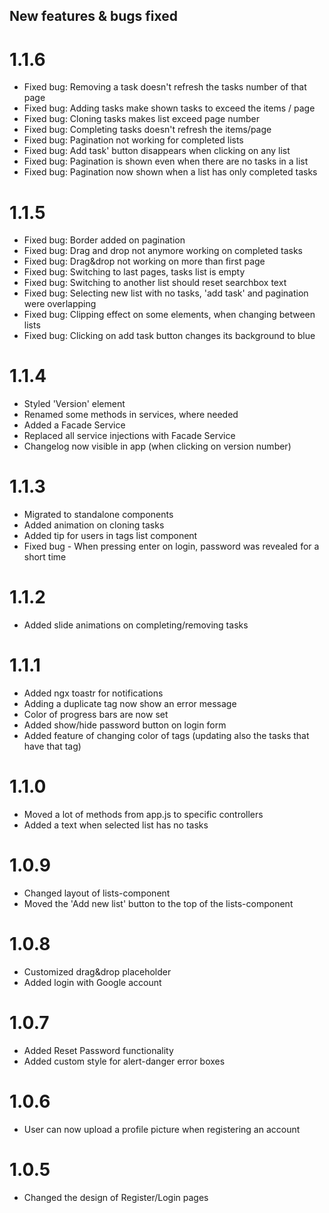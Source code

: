 
## New features & bugs fixed

# 1.1.6

- Fixed bug: Removing a task doesn't refresh the tasks number of that page
- Fixed bug: Adding tasks make shown tasks to exceed the items / page
- Fixed bug: Cloning tasks makes list exceed page number
- Fixed bug: Completing tasks doesn't refresh the items/page
- Fixed bug: Pagination not working for completed lists
- Fixed bug: Add task' button disappears when clicking on any list
- Fixed bug: Pagination is shown even when there are no tasks in a list
- Fixed bug: Pagination now shown when a list has only completed tasks

# 1.1.5

- Fixed bug: Border added on pagination
- Fixed bug: Drag and drop not anymore working on completed tasks
- Fixed bug: Drag&drop not working on more than first page
- Fixed bug: Switching to last pages, tasks list is empty
- Fixed bug: Switching to another list should reset searchbox text
- Fixed bug: Selecting new list with no tasks, 'add task' and pagination were overlapping
- Fixed bug: Clipping effect on some elements, when changing between lists
- Fixed bug: Clicking on add task button changes its background to blue
  
# 1.1.4

- Styled 'Version' element
- Renamed some methods in services, where needed
- Added a Facade Service 
- Replaced all service injections with Facade Service
- Changelog now visible in app (when clicking on version number)

# 1.1.3

- Migrated to standalone components
- Added animation on cloning tasks
- Added tip for users in tags list component
- Fixed bug - When pressing enter on login, password was revealed
for a short time

# 1.1.2

- Added slide animations on completing/removing tasks

# 1.1.1
 
 - Added ngx toastr for notifications
 - Adding a duplicate tag now show an error message
 - Color of progress bars are now set
 - Added show/hide password button on login form
 - Added feature of changing color of tags (updating also the tasks that have that tag) 

# 1.1.0

- Moved a lot of methods from app.js to specific controllers
- Added a text when selected list has no tasks
  
# 1.0.9

- Changed layout of lists-component
- Moved the 'Add new list' button to the top of the lists-component

# 1.0.8

- Customized drag&drop placeholder
- Added login with Google account

# 1.0.7

- Added Reset Password functionality
- Added custom style for alert-danger error boxes

# 1.0.6

- User can now upload a profile picture when registering an account


# 1.0.5

- Changed the design of Register/Login pages
